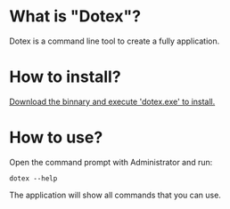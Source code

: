 # What is "Dotex"?
Dotex is a command line tool to create a fully application.
# How to install?
[Download the binnary and execute 'dotex.exe' to install.](https://github.com/carlosmoretti/dotex-release/archive/master.zip)
# How to use?
Open the command prompt with Administrator and run:

    dotex --help
The application will show all commands that you can use.
